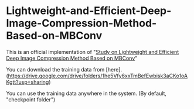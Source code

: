 # Lightweight-and-Efficient-Deep-Image-Compression-Method-Based-on-MBConv

This is an official implementation of "[Study on Lightweight and Efficient Deep Image Compression Method Based on MBConv](https://dl.acm.org/doi/abs/10.1145/3606283.3606289)"

You can download the training data from [here].(https://drive.google.com/drive/folders/1he5Vfy6xxTmBefEwbisk3aCKo1oAKgtt?usp=sharing)

You can use the training data anywhere in the system. (By default, "checkpoint folder")
